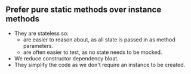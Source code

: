 ## Prefer pure static methods over instance methods

- They are stateless so:
    - are easier to reason about, as all state is passed in as method parameters.
    - are often easier to test, as no state needs to be mocked.
- We reduce constructor dependency bloat. 
- They simplify the code as we don't require an instance to be created.

